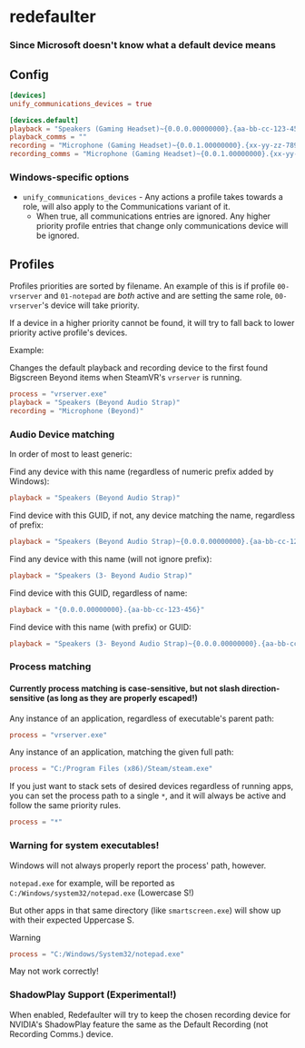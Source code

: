 # redefaulter

### Since Microsoft doesn't know what a default device means

## Config

```toml
[devices]
unify_communications_devices = true

[devices.default]
playback = "Speakers (Gaming Headset)~{0.0.0.00000000}.{aa-bb-cc-123-456}"
playback_comms = ""
recording = "Microphone (Gaming Headset)~{0.0.1.00000000}.{xx-yy-zz-789-098}"
recording_comms = "Microphone (Gaming Headset)~{0.0.1.00000000}.{xx-yy-zz-123-098}"
```

### Windows-specific options

- `unify_communications_devices` - Any actions a profile takes towards a role, will also apply to the Communications variant of it.
  - When true, all communications entries are ignored. Any higher priority profile entries that change only communications device will be ignored.

## Profiles

Profiles priorities are sorted by filename. An example of this is if profile `00-vrserver` and `01-notepad` are *both* active and are setting the same role, `00-vrserver`'s device will take priority.

If a device in a higher priority cannot be found, it will try to fall back to lower priority active profile's devices.

Example:

Changes the default playback and recording device to the first found Bigscreen Beyond items when SteamVR's `vrserver` is running.

```toml
process = "vrserver.exe"
playback = "Speakers (Beyond Audio Strap)"
recording = "Microphone (Beyond)"
```

### Audio Device matching

In order of most to least generic:

Find any device with this name (regardless of numeric prefix added by Windows):

```toml
playback = "Speakers (Beyond Audio Strap)"
```

Find device with this GUID, if not, any device matching the name, regardless of prefix:

```toml
playback = "Speakers (Beyond Audio Strap)~{0.0.0.00000000}.{aa-bb-cc-123-456}"
```

Find any device with this name (will not ignore prefix):

```toml
playback = "Speakers (3- Beyond Audio Strap)"
```

Find device with this GUID, regardless of name:

```toml
playback = "{0.0.0.00000000}.{aa-bb-cc-123-456}"
```

Find device with this name (with prefix) or GUID:

```toml
playback = "Speakers (3- Beyond Audio Strap)~{0.0.0.00000000}.{aa-bb-cc-123-456}"
```

### Process matching

#### Currently process matching is case-sensitive, but not slash direction-sensitive (as long as they are properly escaped!)

Any instance of an application, regardless of executable's parent path:

```toml
process = "vrserver.exe"
```

Any instance of an application, matching the given full path:

```toml
process = "C:/Program Files (x86)/Steam/steam.exe"
```

If you just want to stack sets of desired devices regardless of running apps, you can set the process path to a single `*`, and it will always be active and follow the same priority rules.

```toml
process = "*"
```

### Warning for system executables!

Windows will not always properly report the process' path, however.

`notepad.exe` for example, will be reported as `C:/Windows/system32/notepad.exe` (Lowercase S!)

But other apps in that same directory (like `smartscreen.exe`) will show up with their expected Uppercase S.

> [!WARNING]
> ```toml
> process = "C:/Windows/System32/notepad.exe"
> ```
> May not work correctly!

### ShadowPlay Support (Experimental!)

When enabled, Redefaulter will try to keep the chosen recording device for NVIDIA's ShadowPlay feature the same as the Default Recording (not Recording Comms.) device.
